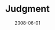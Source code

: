 ---
layout: message
category: message
series: "RIQ"
title: "Judgment"
date: 2008-06-01
video-description: "Many of us walk around carrying rocks, ready to throw them at anyone who thinks or behaves in a way we think to be wrong. In this talk, we analyze this through the lens of a story in Jesus' life."
video-title: "RIQ&#58; Judgment"
video: "http://s3.amazonaws.com/crossroadsvideomessages/RIQ4-talk.mp4"
video-poster: "https://www.crossroads.net/uploadedfiles/RIQ4-still.jpg"
audio-description: ""
audio: "http://s3.amazonaws.com/crossroadsaudiomessages/RIQ_04_Judgment_06-01-08_Tome_webaudio.mp3"
audio-title: "RIQ&#58; Judgment"
audio-duration: "35:34"
program-description: "Program for the weekend of 5/31-6/1, 2008."
program: "http://www.crossroads.net/players/media/hq/0531-01Program.pdf"
program-title: "RIQ&#58; Judgment (Program)"
notes-description: "Study notes from RIQ&#58; Judgment. "
notes: "http://www.crossroads.net/players/media/hq/SN-06-01-08.pdf "
notes-title: "RIQ&#58; Judgment (Study Notes)"
---